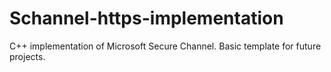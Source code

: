 # Schannel-https-implementation
C++ implementation of Microsoft Secure Channel. Basic template for future projects. 
